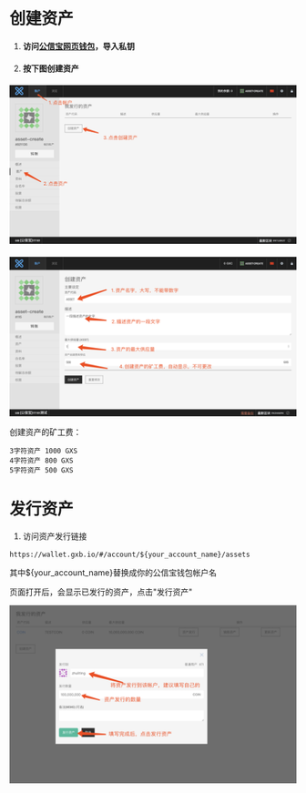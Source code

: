 # 创建资产

1. #### 访问[公信宝网页钱包](https://wallet.gxb.io)，导入私钥
2. #### 按下图创建资产

#### ![](/assets/create_asset1.png)

![](/assets/create_asset2.png)

创建资产的矿工费：

```
3字符资产 1000 GXS
4字符资产 800 GXS
5字符资产 500 GXS
```

# 发行资产

1. 访问资产发行链接

```
https://wallet.gxb.io/#/account/${your_account_name}/assets
```

其中${your\_account\_name}替换成你的公信宝钱包帐户名

页面打开后，会显示已发行的资产，点击"发行资产"

![](/assets/import.png)

